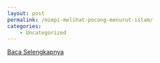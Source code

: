 ```yaml
---
layout: post
permalink: /mimpi-melihat-pocong-menurut-islam/
categories:
    - Uncategorized
---
```


[Baca Selengkapnya](/03)